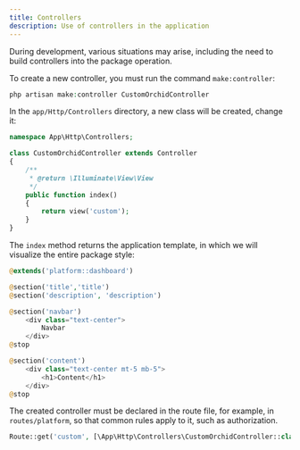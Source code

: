 ```yaml
---
title: Controllers
description: Use of controllers in the application
---
```



During development, various situations may arise, including the need to build controllers into the package operation.


To create a new controller, you must run the command `make:controller`:

```php
php artisan make:controller CustomOrchidController
```

In the `app/Http/Controllers` directory, a new class will be created, change it:

```php
namespace App\Http\Controllers;

class CustomOrchidController extends Controller
{
    /**
     * @return \Illuminate\View\View
     */
    public function index()
    {
        return view('custom');
    }
}

```

The `index` method returns the application template, in which we will visualize the entire package style:

```php
@extends('platform::dashboard')

@section('title','title')
@section('description', 'description')

@section('navbar')
    <div class="text-center">
        Navbar
    </div>
@stop

@section('content')
    <div class="text-center mt-5 mb-5">
        <h1>Content</h1>
    </div>
@stop
```

The created controller must be declared in the route file, for example, in `routes/platform`,
so that common rules apply to it, such as authorization.

```php
Route::get('custom', [\App\Http\Controllers\CustomOrchidController::class, 'index']);
```
